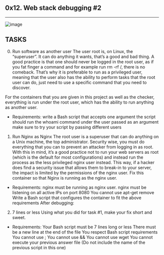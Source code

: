 ## 0x12. Web stack debugging #2
---
![image](https://github.com/Obrempong12/alx-system_engineering-devops/assets/144380171/22e08630-a30b-465b-8587-a58e209da51c)
## TASKS
0. Run software as another user
The user root is, on Linux, the “superuser”. It can do anything it wants, that’s a good and bad thing. A good practice is that one should never be logged in the root user, as if you fat finger a command and for example run rm -rf /, there is no comeback. That’s why it is preferable to run as a privileged user, meaning that the user also has the ability to perform tasks that the root user can do, just need to use a specific command that you need to discover.

For the containers that you are given in this project as well as the checker, everything is run under the root user, which has the ability to run anything as another user.
* Requirements:
write a Bash script that accepts one argument
the script should run the whoami command under the user passed as an argument
make sure to try your script by passing different users
1. Run Nginx as Nginx
The root user is a superuser that can do anything on a Unix machine, the top administrator. Security wise, you must do everything that you can to prevent an attacker from logging in as root. With this in mind, it’s a good practice not to run your web servers as root (which is the default for most configurations) and instead run the process as the less privileged nginx user instead. This way, if a hacker does find a security issue that allows them to break-in to your server, the impact is limited by the permissions of the nginx user.
Fix this container so that Nginx is running as the nginx user.
* Requirements:
nginx must be running as nginx user.
nginx must be listening on all active IPs on port 8080
You cannot use apt-get remove
Write a Bash script that configures the container to fit the above requirements
After debugging:
2. 7 lines or less
Using what you did for task #1, make your fix short and sweet.
* Requirements:
Your Bash script must be 7 lines long or less
There must be a new line at the end of the file
You respect Bash script requirements
You cannot use ;
You cannot use &&
You cannot use wget
You cannot execute your previous answer file (Do not include the name of the previous script in this one)
